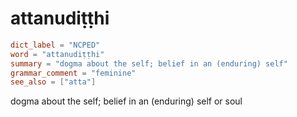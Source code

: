 # attanudiṭṭhi

``` toml
dict_label = "NCPED"
word = "attanudiṭṭhi"
summary = "dogma about the self; belief in an (enduring) self"
grammar_comment = "feminine"
see_also = ["atta"]
```

dogma about the self; belief in an (enduring) self or soul

